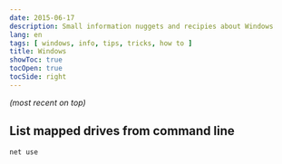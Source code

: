```yaml
---
date: 2015-06-17
description: Small information nuggets and recipies about Windows
lang: en
tags: [ windows, info, tips, tricks, how to ]
title: Windows
showToc: true
tocOpen: true
tocSide: right
---
```


<!--more-->

*(most recent on top)*

## List mapped drives from command line

```shell
net use
```
